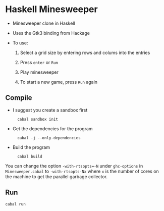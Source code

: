 # Haskell Minesweeper

- Minesweeper clone in Haskell

- Uses the Gtk3 binding from Hackage

- To use:
	1. Select a grid size by entering rows and colums into the entries

	2. Press `enter` or `Run`

	3. Play minesweeper

	4. To start a new game, press `Run` again

## Compile
- I suggest you create a sandbox first

		cabal sandbox init

- Get the dependencies for the program

		cabal -j --only-dependencies

- Build the program

		cabal build

You can change the option `-with-rtsopts=-N` under `ghc-options` in `Minesweeper.cabal`
to `-with-rtsopts-Nx` where `x` is the number of cores on the machine to get the parallel
garbage collector.

## Run
`cabal run`
